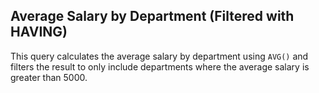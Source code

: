 ## Average Salary by Department (Filtered with HAVING)

This query calculates the average salary by department using `AVG()` and filters the result to only include departments where the average salary is greater than 5000.
